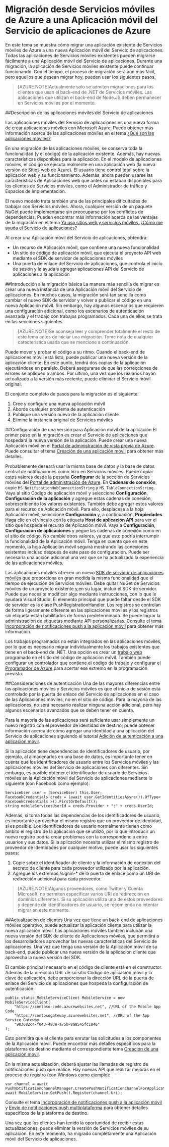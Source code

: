 <properties 
	pageTitle="Migración desde Servicios móviles a una Aplicación móvil del Servicio de aplicaciones" 
	description="Obtenga información acerca de cómo migrar fácilmente la aplicación Servicios móviles a una Aplicación móvil del Servicio de aplicaciones" 
	services="app-service\mobile" 
	documentationCenter="" 
	authors="mattchenderson" 
	manager="dwrede" 
	editor=""/>

<tags 
	ms.service="app-service" 
	ms.workload="mobile" 
	ms.tgt_pltfrm="mobile" 
	ms.devlang="dotnet" 
	ms.topic="article" 
	ms.date="06/23/2015" 
	ms.author="mahender"/>

# Migración desde Servicios móviles de Azure a una Aplicación móvil del Servicio de aplicaciones de Azure

En este tema se muestra cómo migrar una aplicación existente de Servicios móviles de Azure a una nueva Aplicación móvil del Servicio de aplicaciones. Todas las aplicaciones de Servicios móviles existentes pueden migrarse fácilmente a una Aplicación móvil del Servicio de aplicaciones. Durante una migración, la aplicación de Servicios móviles existente puede continuar funcionando. Con el tiempo, el proceso de migración será aún más fácil, pero aquellos que desean migrar hoy, pueden usar los siguientes pasos.

>[AZURE.NOTE]Actualmente solo se admiten migraciones para los clientes que usan el back-end de .NET de Servicios móviles. Las aplicaciones que utilizan el back-end de Node.JS deben permanecer en Servicios móviles por el momento.

##<a name="understand"></a>Descripción de las aplicaciones móviles del Servicio de aplicaciones

Las aplicaciones móviles del Servicio de aplicaciones es una nueva forma de crear aplicaciones móviles con Microsoft Azure. Puede obtener más información acerca de las aplicaciones móviles en el tema [¿Qué son las aplicaciones móviles?]

En una migración de las aplicaciones móviles, se conserva toda la funcionalidad (y el código) de la aplicación existente. Además, hay nuevas características disponibles para la aplicación. En el modelo de aplicaciones móviles, el código se ejecuta realmente en una aplicación web (la nueva versión de Sitios web de Azure). El usuario tiene control total sobre la aplicación web y su funcionamiento. Además, ahora pueden usarse las características de Aplicaciones web que antes no estaban disponibles para los clientes de Servicios móviles, como el Administrador de tráfico y Espacios de implementación.

El nuevo modelo trata también una de las principales dificultades de trabajar con Servicios móviles. Ahora, cualquier versión de un paquete NuGet puede implementarse sin preocuparse por los conflictos de dependencias. Pueden encontrar más información acerca de las ventajas de la migración en el tema [Ya uso sitios web y servicios móviles, ¿Cómo me ayuda el Servicio de aplicaciones?]

Al crear una Aplicación móvil del Servicio de aplicaciones, obtendrá:

- Un recurso de Aplicación móvil, que contiene una nueva funcionalidad 
- Un sitio de código de aplicación móvil, que ejecuta el proyecto API web mediante el SDK de servidor de aplicaciones móviles
- Una puerta de enlace del Servicio de aplicaciones, que controla el inicio de sesión y le ayuda a agregar aplicaciones API del Servicio de aplicaciones a la aplicación

##<a name="overview"></a>Introducción a la migración básica
La manera más sencilla de migrar es crear una nueva instancia de una Aplicación móvil del Servicio de aplicaciones. En muchos casos, la migración será tan sencilla como cambiar el nuevo SDK de servidor y volver a publicar el código en una nueva Aplicación móvil. Sin embargo, hay algunos escenarios que requieren una configuración adicional, como los escenarios de autenticación avanzada y el trabajo con trabajos programados. Cada una de ellos se trata en las secciones siguientes.

>[AZURE.NOTE]Se aconseja leer y comprender totalmente el resto de este tema antes de iniciar una migración. Tome nota de cualquier característica usada que se mencione a continuación.

Puede mover y probar el código a su ritmo. Cuando el back-end de aplicaciones móvil está listo, puede publicar una nueva versión de la aplicación cliente. En este punto, tendrá dos copias de la aplicación ejecutándose en paralelo. Deberá asegurarse de que las correcciones de errores se apliquen a ambos. Por último, una vez que los usuarios hayan actualizado a la versión más reciente, puede eliminar el Servicio móvil original.

El conjunto completo de pasos para la migración es el siguiente:

1. Cree y configure una nueva aplicación móvil
2. Aborde cualquier problema de autenticación
3. Publique una versión nueva de la aplicación cliente
4. Elimine la instancia original de Servicios móviles


##<a name="mobile-app-version"></a>Configuración de una versión para Aplicación móvil de la aplicación
El primer paso en la migración es crear el Servicio de aplicaciones que hospedará la nueva versión de la aplicación. Puede crear una nueva Aplicación móvil en el [Portal de administración de vista previa de Azure]. Puede consultar el tema [Creación de una aplicación móvil] para obtener más detalles.

Probablemente deseará usar la misma base de datos y la base de datos central de notificaciones como hizo en Servicios móviles. Puede copiar estos valores desde la pestaña **Configurar** de la sección de Servicios móviles del [Portal de administración de Azure]. En **Cadenas de conexión**, copie `MS_NotificationHubConnectionString` y `MS_TableConnectionString`. Vaya al sitio Código de aplicación móvil y seleccione **Configuración**, **Configuración de la aplicación** y agregue estas cadenas de conexión, sobrescribiendo los valores existentes. También debe agregar estos valores para el recurso de Aplicación móvil. Para ello, desplácese a la hoja Aplicación móvil, seleccione **Configuración** y, a continuación, **Propiedades**. Haga clic en el vínculo con la etiqueta **Host de aplicación API** para ver el sitio que hospeda el recurso de Aplicación móvil. Vaya a **Configuración**, **Configuración de aplicaciones** y pegue las cadenas de conexión como en el sitio de código. No cambie otros valores, ya que esto podría interrumpir la funcionalidad de la Aplicación móvil. Tenga en cuenta que en este momento, la hoja Aplicación móvil seguirá mostrando las conexiones existentes incluso después de este paso de configuración. Puede ser necesaria una acción adicional una vez que se ha actualizado la experiencia de las aplicaciones móviles.

Las aplicaciones móviles ofrecen un nuevo [SDK de servidor de aplicaciones móviles] que proporciona en gran medida la misma funcionalidad que el tiempo de ejecución de Servicios móviles. Debe quitar NuGet de Servicios móviles de un proyecto existente y,en su lugar, incluir el SDK de servidor. Puede que necesite modificar algo mediante instrucciones, con lo que le ayudará Visual Studio. El elemento principal que puede faltar desde el SDK de servidor es la clase PushRegistrationHandler. Los registros se controlan de forma ligeramente diferente en las aplicaciones móviles y los registros sin etiqueta están habilitados de forma predeterminada. Se puede lograr la administración de etiquetas mediante API personalizadas. Consulte el tema [Incorporación de notificaciones push a la aplicación móvil] para obtener más información.

Los trabajos programados no están integrados en las aplicaciones móviles, por lo que es necesario migrar individualmente los trabajos existentes que tiene en el back-end de .NET. Una opción es crear un [trabajo web] programado en el sitio del código de aplicación móvil. También puede configurar un controlador que contiene el código de trabajo y configurar el [Programador de Azure] para acertar ese extremo en la programación prevista.


##<a name="authentication"></a>Consideraciones de autenticación
Una de las mayores diferencias entre las aplicaciones móviles y Servicios móviles es que el inicio de sesión está controlado por la puerta de enlace del Servicio de aplicaciones en el caso de las Aplicaciones móviles, no en el sitio de código. Para la mayoría de las aplicaciones, no será necesario realizar ninguna acción adicional, pero hay algunos escenarios avanzados que se deben tener en cuenta.

Para la mayoría de las aplicaciones será suficiente usar simplemente un nuevo registro con el proveedor de identidad de destino; puede obtener información acerca de cómo agregar una identidad a una aplicación del Servicio de aplicaciones siguiendo el tutorial [Adición de autenticación a una aplicación móvil].

Si la aplicación tiene dependencias de identificadores de usuario, por ejemplo, al almacenarlos en una base de datos, es importante tener en cuenta que los identificadores de usuario entre los Servicios móviles y las aplicaciones móviles del Servicio de aplicaciones son diferentes. Sin embargo, es posible obtener el identificador de usuario de Servicios móviles en la Aplicación móvil del Servicio de aplicaciones mediante lo siguiente (con Facebook como ejemplo):

    ServiceUser user = (ServiceUser) this.User;
    FacebookCredentials creds = (await user.GetIdentitiesAsync()).OfType< FacebookCredentials >().FirstOrDefault();
    string mobileServicesUserId = creds.Provider + ":" + creds.UserId;

Además, si toma todas las dependencias de los identificadores de usuario, es importante aprovechar el mismo registro que un proveedor de identidad, si es posible. Los identificadores de usuario normalmente tienen como ámbito el registro de la aplicación que se utilizó, por lo que introducir un nuevo registro podría crear problemas con la correspondencia entre usuarios y sus datos. Si la aplicación necesita utilizar el mismo registro de proveedor de identidades por cualquier motivo, puede usar los siguientes pasos:

1. Copie sobre el identificador de cliente y la información de conexión del secreto de cliente para cada proveedor utilizado por la aplicación.
2. Agregue los extremos /signin-* de la puerta de enlace como un URI de redirección adicional para cada proveedor. 

>[AZURE.NOTE]Algunos proveedores, como Twitter y Cuenta Microsoft, no permiten especificar varios URI de redirección en dominios diferentes. Si su aplicación utiliza uno de estos proveedores y depende de identificadores de usuario, se recomienda no intentar migrar en este momento.

##<a name="updating clients"></a>Actualización de clientes
Una vez que tiene un back-end de aplicaciones móviles operativo, puede actualizar la aplicación cliente para utilizar la nueva aplicación móvil. Las aplicaciones móviles también incluirán una nueva versión del SDK de cliente de Aplicaciones móviles, que permitirá a los desarrolladores aprovechar las nuevas características del Servicio de aplicaciones. Una vez que tenga una versión de la Aplicación móvil de su back-end, puede publicar una nueva versión de la aplicación cliente que aprovecha la nueva versión del SDK.

El cambio principal necesario en el código de cliente está en el constructor. Además de la dirección URL de su sitio Código de aplicación móvil y la clave de aplicación, debe proporcionar la dirección URL de la puerta de enlace del Servicio de aplicaciones que hospeda la configuración de autenticación:

    public static MobileServiceClient MobileService = new MobileServiceClient(
        "https://contoso-code.azurewebsites.net", //URL of the Mobile App Code
        "https://contosogateway.azurewebsites.net", //URL of the App Service Gateway
        "983682c4-f043-483e-a75b-8a8545fc1846"
    );

Esto permitirá que el cliente para enrutar las solicitudes a los componentes de la Aplicación móvil. Puede encontrar más detalles específicos para la plataforma de destino mediante el correspondiente tema [Creación de una aplicación móvil].

En la misma actualización, deberá ajustar las llamadas de registro de notificaciones push que realice. Hay nuevas API que realizar mejoras en el proceso de registro (con Windows como ejemplo):

    var channel = await PushNotificationChannelManager.CreatePushNotificationChannelForApplicationAsync();
    await MobileService.GetPush().Register(channel.Uri); 

Consulte el tema [Incorporación de notificaciones push a la aplicación móvil] y [Envío de notificaciones push multiplataforma] para obtener detalles específicos de la plataforma de destino.

Una vez que los clientes han tenido la oportunidad de recibir estas actualizaciones, puede eliminar la versión de Servicios móviles de su aplicación. En este momento, ha migrado completamente una Aplicación móvil del Servicio de aplicaciones.

<!-- URLs. -->

[Portal de administración de vista previa de Azure]: https://portal.azure.com/
[Portal de administración de Azure]: https://manage.windowsazure.com/
[¿Qué son las aplicaciones móviles?]: app-service-mobile-value-prop-preview.md
[Ya uso sitios web y servicios móviles, ¿Cómo me ayuda el Servicio de aplicaciones?]: /es-es/documentation/articles/app-service-mobile-value-prop-migration-from-mobile-services-preview
[SDK de servidor de aplicaciones móviles]: http://www.nuget.org/packages/microsoft.azure.mobile.server
[Creación de una aplicación móvil]: app-service-mobile-dotnet-backend-xamarin-ios-get-started-preview.md
[Incorporación de notificaciones push a la aplicación móvil]: app-service-mobile-dotnet-backend-xamarin-ios-get-started-push-preview.md
[Adición de autenticación a una aplicación móvil]: app-service-mobile-dotnet-backend-xamarin-ios-get-started-users-preview.md
[Programador de Azure]: /es-es/documentation/services/scheduler/
[trabajo web]: ../app-service-web/websites-webjobs-resources.md
[Envío de notificaciones push multiplataforma]: app-service-mobile-dotnet-backend-xamarin-ios-push-notifications-to-user-preview.md

<!---HONumber=August15_HO6-->
